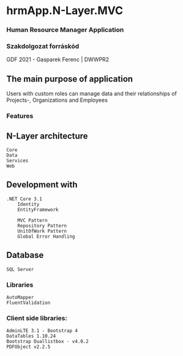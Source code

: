 # hrmApp.N-Layer.MVC

### Human Resource Manager Application

### Szakdolgozat forráskód
GDF 2021 - Gasparek Ferenc | DWWPR2

## The main purpose of application
Users with custom roles can manage data and their relationships of Projects-, Organizations and Employees


### Features

## N-Layer architecture
	Core
	Data
	Services
	Web

## Development with
	.NET Core 3.1
		Identity
		EntityFramework

		MVC Pattern
		Repository Pattern
		UnitOfWork Pattern
		Global Error Handling

## Database
	SQL Server

### Libraries
	AutoMapper
	FluentValidation


### Client side libraries:
	AdminLTE 3.1 - Bootstrap 4
	DataTables 1.10.24
	Bootstrap Duallistbox - v4.0.2
	PDFObject v2.2.5
